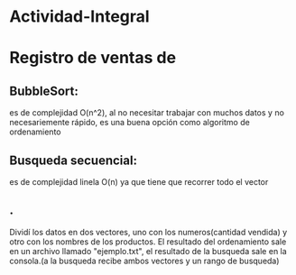 # Actividad-Integral
# Registro de ventas de 
## BubbleSort:
es de complejidad O(n^2), al no necesitar trabajar con muchos datos y no necesariemente rápido, es una buena opción como algoritmo de ordenamiento
## Busqueda secuencial:
es de complejidad linela O(n) ya que tiene que recorrer todo el vector
## . 
Dividí los datos en dos vectores, uno con los numeros(cantidad vendida) y otro con los nombres de los productos. El resultado del ordenamiento sale en un archivo llamado "ejemplo.txt", el resultado de la busqueda sale en la consola.(a la busqueda recibe ambos vectores y un rango de busqueda)
